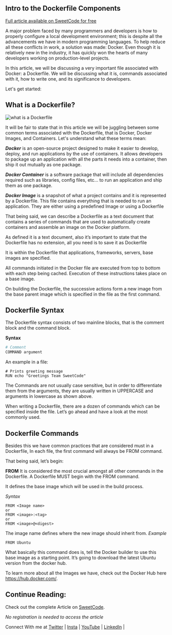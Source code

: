 ## Intro to the Dockerfile Components

[Full article available on SweetCode for free](https://sweetcode.io/intro-to-the-dockerfile-components/) 

A major problem faced by many programmers and developers is how to properly configure a local development environment; this is despite all the advancements we have in modern programming languages. To help reduce all these conflicts in work, a solution was made: Docker. Even though it is relatively new in the industry, it has quickly won the hearts of many developers working on production-level projects.

In this article, we will be discussing a very important file associated with Docker: a Dockerfile. We will be discussing what it is, commands associated with it, how to write one, and its significance to developers.

Let's get started:

## What is a Dockerfile?

![what is a Dockerfile](https://dev-to-uploads.s3.amazonaws.com/uploads/articles/zev1564t65inedf0a53y.png)

It will be fair to state that in this article we will be juggling between some common terms associated with the Dockerfile, that is Docker, Docker Images, and Containers. Let's understand what these terms mean:

__*Docker*__ is an open-source project designed to make it easier to develop, deploy, and run applications by the use of containers. It allows developers to package up an application with all the parts it needs into a container, then ship it out mutually as one package.

__*Docker Container*__ is a software package that will include all dependencies required such as libraries, config files, etc… to run an application and ship them as one package.

__*Docker Image*__ is a snapshot of what a project contains and it is represented by a Dockerfile. This file contains everything that is needed to run an application. They are either using a predefined Image or using a Dockerfile

That being said, we can describe a Dockerfile as a text document that contains a series of commands that are used to automatically create containers and assemble an image on the Docker platform.

As defined it is a text document, also it’s important to state that the Dockerfile has no extension, all you need is to save it as Dockerfile

It is within the Dockerfile that applications, frameworks, servers, base images are specified.

All commands initiated in the Docker file are executed from top to bottom with each step being cached. Execution of these instructions takes place on a base image.

On building the Dockerfile, the successive actions form a new image from the base parent image which is specified in the file as the first command.

## Dockerfile Syntax

The Dockerfile syntax consists of two mainline blocks, that is the comment block and the command block.

**Syntax**
```dockerfile
# Comment
COMMAND argument
```

An example in a file:
```Dckerfile
# Prints greeting message
RUN echo "Greetings Team SweetCode"
```
The Commands are not usually case sensitive, but in order to differentiate them from the arguments, they are usually written in UPPERCASE and arguments in lowercase as shown above.

When writing a Dockerfile, there are a dozen of commands which can be specified inside the file. Let’s go ahead and have a look at the most commonly used.

## Dockerfile Commands 
Besides this we have common practices that are considered must in a Dockerfile, In each file, the first command will always be FROM command.

That being said, let’s begin:

**FROM**
It is considered the most crucial amongst all other commands in the Dockerfile. A Dockerfile MUST begin with the FROM command.

It defines the base image which will be used in the build process.

*Syntax*
```
FROM <Image name>
or
FROM <image>:<tag>
or
FROM <image>@<digest>
```
The image name defines where the new image should inherit from.
*Example*
```
FROM Ubuntu
```

What basically this command does is, tell the Docker builder to use this base image as a starting point. It’s going to download the latest Ubuntu version from the docker hub.

To learn more about all the Images we have, check out the Docker Hub here https://hub.docker.com/.

## Continue Reading:

Check out the complete Article on [SweetCode](https://sweetcode.io/intro-to-the-dockerfile-components/).

*No registration is needed to access the article*

Connect With me at [Twitter](https://twitter.com/larymak1) | [Insta](https://www.instagram.com/nextgencoders/) | [YouTube](https://www.youtube.com/channel/UCrT1ARRZfLOuf6nc_97eXEg) | [LinkedIn](https://www.linkedin.com/in/hillary-nyakundi)  | 